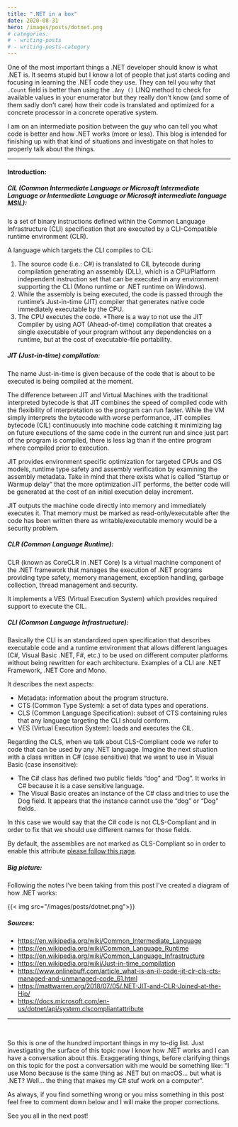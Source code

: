 ```yaml
---
title: ".NET in a box"
date: 2020-08-31
hero: /images/posts/dotnet.png
# categories:
# - writing-posts
# - writing-posts-category
---
```


One of the most important things a .NET developer should know is what .NET is. It seems stupid but I know a lot of people that just starts coding and focusing in learning the .NET code they use. They can tell you why that `.Count` field is better than using the `.Any ()` LINQ method to check for available values in your enumerator but they really don't know (and some of them sadly don't care) how their code is translated and optimized for a concrete processor in a concrete operative system.

I am on an intermediate position between the guy who can tell you what code is better and how .NET works (more or less). This blog is intended for finishing up with that kind of situations and investigate on that holes to properly talk about the things.

---
#### Introduction:



##### CIL (Common Intermediate Language or Microsoft Intermediate Language or Intermediate Language or Microsoft intermediate language MSIL):

Is a set of binary instructions defined within the Common Language Infrastructure (CLI) specification that are executed by a CLI-Compatible runtime environment (CLR).

A language which targets the CLI compiles to CIL: 

1. The source code (i.e.: C#) is translated to CIL bytecode during compilation generating an assembly (DLL), which is a CPU/Platform independent instruction set that can be executed in any environment supporting the CLI (Mono runtime or .NET runtime on Windows).
2. While the assembly is being executed, the code is passed through the runtime’s Just-in-time (JIT) compiler that generates native code immediately executable by the CPU.
3. The CPU executes the code.
*There is a way to not use the JIT Compiler by using AOT (Ahead-of-time) compilation that creates a single executable of your program without any dependencies on a runtime, but at the cost of executable-file portability.

##### JIT (Just-in-time) compilation:

The name Just-in-time is given because of the code that is about to be executed is being compiled at the moment.

The difference between JIT and Virtual Machines with the traditional interpreted bytecode is that JIT combines the speed of compiled code with the flexibility of interpretation so the program can run faster. While the VM simply interprets the bytecode with worse performance, JIT compiles bytecode (CIL) continuously into machine code catching it minimizing lag on future executions of the same code in the current run and since just part of the program is compiled, there is less lag than if the entire program where compiled prior to execution.

JIT provides environment specific optimization for targeted CPUs and OS models, runtime type safety and assembly verification by examining the assembly metadata. Take in mind that there exists what is called “Startup or Warmup delay” that the more optimization JIT performs, the better code will be generated at the cost of an initial execution delay increment.

JIT outputs the machine code directly into memory and immediately executes it. That memory must be marked as read-only/executable after the code has been written there as writable/executable memory would be a security problem.

##### CLR (Common Language Runtime):

CLR (known as CoreCLR in .NET Core) Is a virtual machine component of the .NET framework that manages the execution of .NET programs providing type safety, memory management, exception handling, garbage collection, thread management and security.

It implements a VES (Virtual Execution System) which provides required support to execute the CIL.

##### CLI (Common Language Infrastructure):

Basically the CLI is an standardized open specification that describes executable code and a runtime environment that allows different languages (C#, Visual Basic .NET, F#, etc.) to be used on different computer platforms without being rewritten for each architecture. Examples of a CLI are .NET Framework, .NET Core and Mono.

It describes the next aspects:
* Metadata: information about the program structure.
*  CTS (Common Type System): a set of data types and operations.
* CLS (Common Language Specification): subset of CTS containing rules that any language targeting the CLI should conform.
* VES (Virtual Execution System): loads and executes the CIL.

Regarding the CLS, when we talk about CLS-Compliant code we refer to code that can be used by any .NET language. Imagine the next situation with a class written in C# (case sensitive) that we want to use in Visual Basic (case insensitive):

* The C# class has defined two public fields “dog” and “Dog”. It works in C# because it is a case sensitive language.
* The Visual Basic creates an instance of the C# class and tries to use the Dog field. It appears that the instance cannot use the “dog” or “Dog” fields.

In this case we would say that the C# code is not CLS-Compliant and in order to fix that we should use different names for those fields.

By default, the assemblies are not marked as CLS-Compliant so in order to enable this attribute [please follow this page](https://docs.microsoft.com/en-us/dotnet/api/system.clscompliantattribute).

##### Big picture:

Following the notes I’ve been taking from this post I’ve created a diagram of how .NET works:

{{< img src="/images/posts/dotnet.png">}}


##### Sources:
* https://en.wikipedia.org/wiki/Common_Intermediate_Language
* https://en.wikipedia.org/wiki/Common_Language_Runtime
* https://en.wikipedia.org/wiki/Common_Language_Infrastructure
* https://en.wikipedia.org/wiki/Just-in-time_compilation
* https://www.onlinebuff.com/article_what-is-an-il-code-jit-clr-cls-cts-managed-and-unmanaged-code_61.html
* https://mattwarren.org/2018/07/05/.NET-JIT-and-CLR-Joined-at-the-Hip/
* https://docs.microsoft.com/en-us/dotnet/api/system.clscompliantattribute

---
<br />

So this is one of the hundred important things in my to-dig list. Just investigating the surface of this topic now I know how .NET works and I can have a conversation about this. Exaggerating things, before clarifying things on this topic for the post a conversation with me would be something like: "I use Mono because is the same thing as .NET but on macOS... but what is .NET? Well... the thing that makes my C# stuf work on a computer".

As always, if you find something wrong or you miss something in this post feel free to comment down below and I will make the proper corrections.

See you all in the next post!